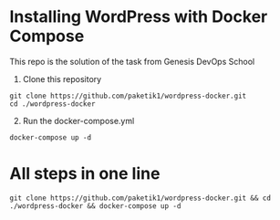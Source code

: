 # Installing WordPress with Docker Compose
This repo is the solution of the task from Genesis DevOps School
1. Clone this repository
```
git clone https://github.com/paketik1/wordpress-docker.git
cd ./wordpress-docker
```
2. Run the docker-compose.yml
```
docker-compose up -d
```
# All steps in one line
```
git clone https://github.com/paketik1/wordpress-docker.git && cd ./wordpress-docker && docker-compose up -d
```

